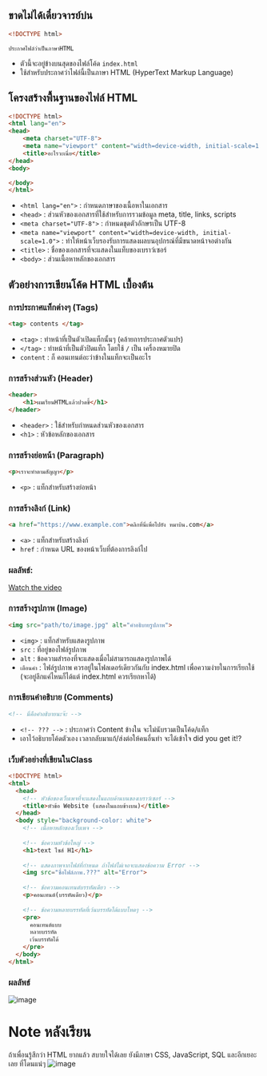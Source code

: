 ## ขาดไม่ได้เดี๋ยวจารย์บ่น

```html
<!DOCTYPE html>
```
`ประกาศไฟล์ว่าเป็นภาษาHTML`
- ตัวนี้จะอยู่ข้างบนสุดของไฟล์โค้ด `index.html`
- ใช้สำหรับประกาศว่าไฟล์นี้เป็นภาษา HTML (HyperText Markup Language)

## โครงสร้างพื้นฐานของไฟล์ HTML

```html
<!DOCTYPE html>
<html lang="en">
<head>
    <meta charset="UTF-8">
    <meta name="viewport" content="width=device-width, initial-scale=1.0">
    <title>อะไรวะเนี่ย</title>
</head>
<body>

</body>
</html>
```

- `<html lang="en">` : กำหนดภาษาของเนื้อหาในเอกสาร
- `<head>` : ส่วนหัวของเอกสารที่ใช้สำหรับการรวมข้อมูล meta, title, links, scripts
- `<meta charset="UTF-8">` : กำหนดชุดตัวอักษรเป็น UTF-8
- `<meta name="viewport" content="width=device-width, initial-scale=1.0">` : ทำให้หน้าเว็บรองรับการแสดงผลบนอุปกรณ์ที่มีขนาดหน้าจอต่างกัน
- `<title>` : ชื่อของเอกสารที่จะแสดงในแท็บของเบราว์เซอร์
- `<body>` : ส่วนเนื้อหาหลักของเอกสาร

## ตัวอย่างการเขียนโค้ด HTML เบื้องต้น

### การประกาศแท็กต่างๆ (Tags)

```html
<tag> contents </tag>
```

- `<tag>` : ทำหน้าที่เป็นตัวเปิดแท็กนั้นๆ (คล้ายการประกาศตัวแปร)
- `</tag>` : ทำหน้าที่เป็นตัวปิดแท็ก โดยใช้ `/` เป็น เครื่องหมายปิด
- `content` : ก็ คอนเทนต์อะว่าข้างในแท็กจะเป็นอะไร

### การสร้างส่วนหัว (Header)

```html
<header>
    <h1>ผมเรียนHTMLแล้วปวดขี้</h1>
</header>
```

- `<header>` : ใช้สำหรับกำหนดส่วนหัวของเอกสาร
- `<h1>` : หัวข้อหลักของเอกสาร

### การสร้างย่อหน้า (Paragraph)

```html
<p>เราจะทำตามสัญญา</p>
```

- `<p>` : แท็กสำหรับสร้างย่อหน้า

### การสร้างลิงก์ (Link)

```html
<a href="https://www.example.com">คลิกที่นี่เพื่อไปยัง หมาบิน.com</a>
```

- `<a>` : แท็กสำหรับสร้างลิงก์
- `href` : กำหนด URL ของหน้าเว็บที่ต้องการลิงก์ไป

### ผลลัพธ์:

[Watch the video](https://github.com/MITUMAxDev/share/blob/main/website/Files/link_example.mp4)

### การสร้างรูปภาพ (Image)

```html
<img src="path/to/image.jpg" alt="คำอธิบายรูปภาพ">
```

- `<img>` : แท็กสำหรับแสดงรูปภาพ
- `src` : ที่อยู่ของไฟล์รูปภาพ
- `alt` : ข้อความสำรองที่จะแสดงเมื่อไม่สามารถแสดงรูปภาพได้
- `เตือนคำ` : ไฟล์รูปภาพ ควรอยู่ในโฟลเดอร์เดียวกันกับ index.html เพื่อความง่ายในการเรียกใช้ (จะอยู่ลึกแค่ไหนก็ได้แต่ index.html ควรเรียกหาได้)

### การเขียนคำอธิบาย (Comments)
```html
<!-- นี่คือคำอธิบายนะจ๊ะ -->
```
- `<!-- ??? -->` : ประกาศว่า Content ข้างใน จะไม่นับรวมเป็นโค้ด/แท็ก
-  เอาไว้อธิบายโค้ดตัวเอง เวลากลับมาแก้/ส่งต่อให้คนอื่นทำ จะได้เข้าใจ did you get it!?

### เว็บตัวอย่างที่เขียนในClass
```html
<!DOCTYPE html>
<html>
  <head>
    <!-- หัวข้อของเว็บเพจที่จะแสดงในแถบด้านบนของเบราว์เซอร์ -->
    <title>หัวข้อ Website (แสดงในแถบข้างบน)</title>
  </head>
  <body style="background-color: white">
    <!-- เนื้อหาหลักของเว็บเพจ -->
    
    <!-- ข้อความหัวข้อใหญ่ -->
    <h1>text ไซส์ H1</h1>
    
    <!-- แสดงภาพจากไฟล์ที่กำหนด ถ้าไฟล์ไม่เจอจะแสดงข้อความ Error -->
    <img src="ชื่อไฟล์ภาพ.???" alt="Error">
    
    <!-- ข้อความคอนเทนต์บรรทัดเดียว -->
    <p>คอนเทนต์(บรรทัดเดียว)</p>
    
    <!-- ข้อความหลายบรรทัดที่เว้นบรรทัดได้แบบโหดๆ -->
    <pre>
      คอนเทนต์แบบ
      หลายบรรทัด
      เว้นบรรทัดได้
    </pre>
  </body>
</html>
```
### ผลลัพธ์
![image](https://media.discordapp.net/attachments/1244310987109302444/1246443310890094653/Screenshot_2024-06-01-19-40-03-98_f9a7afa717ced9e1fc9be9833291031a.jpg?ex=665c684b&is=665b16cb&hm=642faafde466f3e523a43af9c750b50390e85c28374bd45367927554838d239e&)

# Note หลังเรียน


ถ้าเพื่อนรู้สึกว่า HTML ยากแล้ว สบายใจได้เลย ยังมีภาษา CSS, JavaScript, SQL และอีกเยอะเลย ที่โดนแน่ๆ
![image](https://github.com/MITUMAxDev/share/assets/144593781/181de9d5-e5ae-4ffa-a9c2-0aec60e3ff7d)
